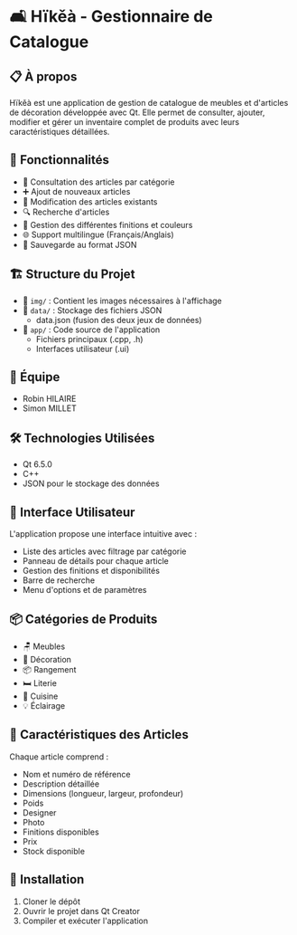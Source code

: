 # 🛋️ Hïkěà - Gestionnaire de Catalogue

## 📋 À propos
Hïkěà est une application de gestion de catalogue de meubles et d'articles de décoration développée avec Qt. Elle permet de consulter, ajouter, modifier et gérer un inventaire complet de produits avec leurs caractéristiques détaillées.

## 🎯 Fonctionnalités
- 📝 Consultation des articles par catégorie
- ➕ Ajout de nouveaux articles
- 🔄 Modification des articles existants
- 🔍 Recherche d'articles
- 🌈 Gestion des différentes finitions et couleurs
- 🌐 Support multilingue (Français/Anglais)
- 💾 Sauvegarde au format JSON

## 🏗️ Structure du Projet
- 📁 `img/` : Contient les images nécessaires à l'affichage
- 📁 `data/` : Stockage des fichiers JSON
  - data.json (fusion des deux jeux de données)
- 📁 `app/` : Code source de l'application
  - Fichiers principaux (.cpp, .h)
  - Interfaces utilisateur (.ui)

## 👥 Équipe
- Robin HILAIRE
- Simon MILLET

## 🛠️ Technologies Utilisées
- Qt 6.5.0
- C++
- JSON pour le stockage des données

## 📱 Interface Utilisateur
L'application propose une interface intuitive avec :
- Liste des articles avec filtrage par catégorie
- Panneau de détails pour chaque article
- Gestion des finitions et disponibilités
- Barre de recherche
- Menu d'options et de paramètres

## 📦 Catégories de Produits
- 🪑 Meubles
- 🎨 Décoration
- 📦 Rangement
- 🛏️ Literie
- 🍳 Cuisine
- 💡 Éclairage

## 💫 Caractéristiques des Articles
Chaque article comprend :
- Nom et numéro de référence
- Description détaillée
- Dimensions (longueur, largeur, profondeur)
- Poids
- Designer
- Photo
- Finitions disponibles
- Prix
- Stock disponible

## 🔧 Installation
1. Cloner le dépôt
2. Ouvrir le projet dans Qt Creator
3. Compiler et exécuter l'application
